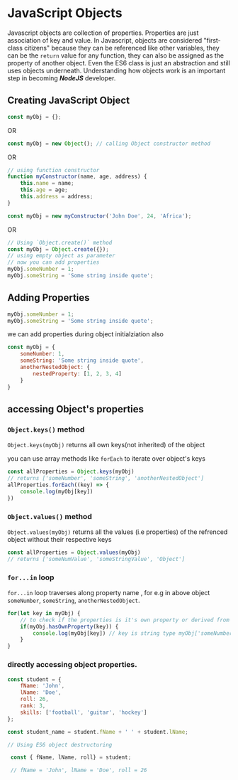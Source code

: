 # JavaScript Objects

Javascript objects are collection of properties. 
Properties are just association of key and value.
In Javascript, objects are considered "first-class citizens" because they can be referenced like other variables, they can be the `return` value for any function, they can also be assigned as the property of another object. Even the ES6 class is just an abstraction and still uses objects underneath. Understanding how objects work is an important step in becoming ***NodeJS*** developer.

## Creating JavaScript Object

```javascript
const myObj = {}; 

```
OR
```javascript
const myObj = new Object(); // calling Object constructor method

```
OR 
```javascript
// using function constructor
function myConstructor(name, age, address) {
    this.name = name;
    this.age = age;
    this.address = address;
}

const myObj = new myConstructor('John Doe', 24, 'Africa');
```
OR
```javascript
// Using `Object.create()` method
const myObj = Object.create({}); 
// using empty object as parameter
// now you can add properties
myObj.someNumber = 1;
myObj.someString = 'Some string inside quote';
```
## Adding Properties

```javascript
myObj.someNumber = 1;
myObj.someString = 'Some string inside quote';

```

we can add properties during object initialziation also

```javascript
const myObj = {
    someNumber: 1,
    someString: 'Some string inside quote',
    anotherNestedObject: {
        nestedProperty: [1, 2, 3, 4]
    }
}
```

## accessing Object's properties

### `Object.keys()` method
`Object.keys(myObj)` returns all own keys(not inherited) of the object

you can use array methods like `forEach` to iterate over object's keys
```javascript
const allProperties = Object.keys(myObj) 
// returns ['someNumber', 'someString', 'anotherNestedObject']
allProperties.forEach((key) => {
    console.log(myObj[key])
})
```
### `Object.values()` method
`Object.values(myObj)` returns all the values (i.e properties) of the refrenced object without their respective keys

```javascript
const allProperties = Object.values(myObj) 
// returns ['someNumValue', 'someStringValue', 'Object']
```
### `for...in` loop

`for...in` loop traverses along property name , for e.g in above object `someNumber`, `someString`, `anotherNestedObject`.

```javascript
for(let key in myObj) {
    // to check if the properties is it's own property or derived from prototype chain
    if(myObj.hasOwnProperty(key)) {
        console.log(myObj[key]) // key is string type myObj['someNumber']
    }
}
```
### directly accessing object properties.
```javascript
const student = {
    fName: 'John',
    lName: 'Doe',
    roll: 26,
    rank: 3,
    skills: ['football', 'guitar', 'hockey']
};

const student_name = student.fName + ' ' + student.lName;
```

```javascript
// Using ES6 object destructuring

 const { fName, lName, roll} = student; 

 // fName = 'John', lName = 'Doe', roll = 26
```






